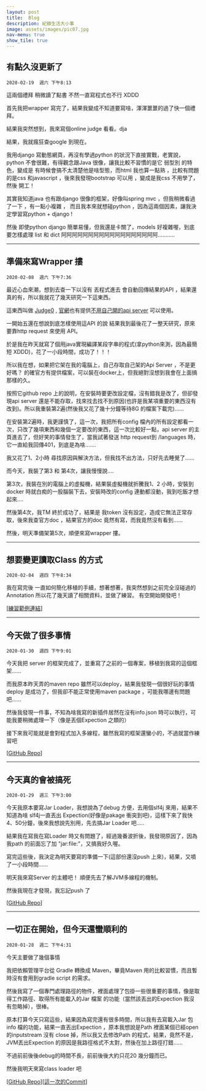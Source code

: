 ```yaml
---
layout: post
title:  Blog
description: 紀錄生活大小事
image: assets/images/pic07.jpg
nav-menu: true
show_tile: true
---
```


## 有點久沒更新了
```2020-02-19  週六 下午8:13```

這兩個禮拜 稍微讀了點書 不然一直寫程式也不行 XDDD

首先我把wrapper 寫完了，結果我變成不知道要寫啥，渾渾噩噩的過了快一個禮拜。

結果我突然想到，我來寫個online judge 看看。dja

結果，我就瘋狂查google 到現在。

我用django 寫動態網頁，再沒有學過python 的狀況下直接實戰，老實說，python 不會很難，有得觀念跟Java 很像，讓我比較不習慣的是它 弱型別 的特色，變成是 有時候會搞不太清楚他是啥型態，而html 我也算一點熟 ，比較有問題的是css 和javascript ，後來我發現bootstrap 可以用 ，變成是我css 不用學了，然後 開工！

其實我知道java 也有跟django 很像的框架，好像叫spring mvc ，但我稍微看過了一下 ，有一點小複雜 ， 而且我本來就想碰python ，因為這兩個因素，讓我決定學習寫python + django !

然後 即使python django 簡單易懂，但我還是卡關了，models 好複雜喔，到底要怎樣處理 list 和 dict 阿阿阿阿阿阿阿阿阿阿阿阿阿阿阿阿阿阿...........


- - - 

## 準備來寫Wrapper 摟
```2020-02-08  週六 下午7:36```

最近心血來潮，想到去查一下以沒有 丟程式進去 會自動回傳結果的API ，結果還真的有，所以我就花了幾天研究一下這東西。

這東西叫做 [Judge0](https://github.com/judge0/api) , [官網](https://judge0.com)也有提供[不用自己開的api server](https://api.judge0.com) 可以使用。

一開始五還在想說到底怎樣使用這API 的說 結果我到最後花了一整天研究，原來要靠http request 來使用 API。

於是我在昨天就寫了個用java實現編譯某段字串的程式(拿python來測，因為最簡短 XDDD)，花了一小段時間，成功了！！！

所以我在想，如果把它架在我的電腦上，自己存取自己架的Api Server ，不是更好嗎？  的確官方有提供檔案，可以裝在docker上，但我絕對沒想到我會在上面搞那樣的久。

按照它github repo 上的說明，在安裝時要更改設定檔，沒有錯我是改了，但卻發現api server 還是不能存取，找來找去找不到原因(也許是我某項重要的東西沒有改到)。所以我重裝第2遍(然後我又花了幾十分鐘等待8G 的檔案下載完)......

在安裝第2遍時，我更謹慎了，這一次，我把所有config 檔內的所有設定都看一次，只改了幾項東西和幾個一定要改的東西，這一次比較好一點，api server 的主頁進去了，但好笑的事情發生了，當我試著發送 http request到 /languages 時，它一直給我回傳401，到底是為啥.......

我又花了1、2小時 尋找原因與解決方法，但我找不出方法，只好先去睡覺了......

而今天，我裝了第3 和 第4次，讓我慢慢說....

第3次，我裝在別的電腦上的虛擬機，結果裝虛擬機就折騰我1、2 小時，安裝到docker 時就白痴的一股腦裝下去，安裝時改的config 連動都沒動，我到吃飯才想起來....

然後第4次，我TM 終於成功了，結果是 我token 沒有設定，造成它無法正常存取，後來我查官方doc ，結果官方的doc 竟然有寫，而我竟然沒有看到......

然後，明天準備架第5次，順便來寫wrapper 摟。

- - - 

## 想要變更讀取Class 的方式
```2020-02-04  週四 下午8:34```

我在寫完後 一直如何簡化移植的手續，想著想著，我突然想到之前完全沒碰過的Annotation 所以花了幾天讀了相關資料，並做了練習。
有空開始開發吧！
 
[[練習範例連結](https://repl.it/@bbeenn1227/AnnotationPractice2)]

- - -

## 今天做了很多事情
```2020-01-30  週四 下午9:01```

今天我把 server 的框架完成了，並重寫了之前的一個專案，移植到我寫的這個框架......

而我原本昨天弄的maven repo 雖然可以deploy，結果我發現一個很好玩的事情deploy 是成功了，但我卻不能正常使用maven package ，可能我哪邊有問題吧......

然後我發現一件事，不知為啥我寫的新插件居然在沒有info.json 時可以執行，可能我要稍微處理一下（像是丟個Expection 之類的）

接下來我可能就是會對程式加入多線程，雖然我寫的框架還蠻小的，不過就當作練習吧

[[GitHub Repo](https://github.com/bloodnighttw/JDAwP)]

- - -

## 今天真的會被搞死
```2020-01-29  週三 下午3:00```

今天我原本要寫Jar Loader，我想說為了debug 方便，去用個slf4j 來用，結果不知道為啥 slf4j一直丟出 Expection(好像是pakage 衝突到吧)，這樣下來了我快4、50分鐘，後來我想說先別用，先去搞Jar Loader 吧.....

結果我在寫我在寫Loader 時又有問題了，經過幾番波折後，我發現原因了，因為我path 的前面忘了加 "jar:file:"，又搞我好久喔。

寫完這些後，我決定為明天要寫的準備一下(這部份還沒push 上來)，結果，又噴了一小段時間......

明天我來寫Server 的主體吧！ 順便先去了解JVM多線程的機制。

然後我現在才發現，我忘記push 了

[[GitHub Repo](https://github.com/bloodnighttw/JDAwP)]

- - -

## 一切正在開始，但今天還蠻順利的  
```2020-01-28  週二 下午4:31```

今天主要做了幾個事情

我把依賴管理平台從 Gradle 轉換成 Maven，畢竟Maven 用的比較習慣，而且暫時沒有會用到gradle script 的需求。

然後我寫了一個專門處理路徑的物件，裡面處理了包掛一些很重要的事情，像是取得工作路徑、取得所有能載入的Jar 檔案 的功能（當然該丟出的Expection 我沒有忽略掉），很棒。

原本打算今天只寫這些，結果因為寫完還有很多時間，所以我有去寫載入Jar 包info 檔的功能，結果一直丟出Expection ，原本我想說是Path 裡面某個已經open 的inputstream 沒有 close 掉，所以我又去修改Path 的程式，結果，竟然不是，JVM丟出Expection 的原因是我路徑格式不太對，然後在加上路徑打錯......

不過前前後後debug的時間不長，前前後後大約只花20 幾分鐘而已。

然後我明天來寫class loader 吧

[[GitHub Repo](https://github.com/bloodnighttw/JDAwP)][[這一次的Commit](https://github.com/bloodnighttw/JDAwP/commit/d7d93f1c47dc77db78bde7a70cc99a503303d3dc)]

